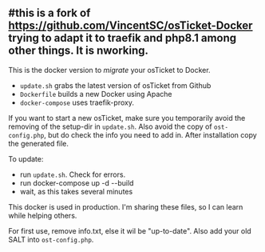 #this is a fork of https://github.com/VincentSC/osTicket-Docker trying to adapt it to traefik and php8.1 among other things.
It is nworking.
--------------------------------------------------------------------------
This is the docker version to *migrate* your osTicket to Docker.

- `update.sh` grabs the latest version of osTicket from Github
- `Dockerfile` builds a new Docker using Apache
- `docker-compose` uses traefik-proxy.

If you want to start a new osTicket, make sure you temporarily avoid the removing of the setup-dir in `update.sh`. Also avoid the copy of `ost-config.php`, but do check the info you need to add in. After installation copy the generated file.

To update:
- run `update.sh`. Check for errors.
- run docker-compose up -d --build
- wait, as this takes several minutes

This docker is used in production. I'm sharing these files, so I can learn while helping others.

For first use, remove info.txt, else it wil be "up-to-date". Also add your old SALT into `ost-config.php`.
